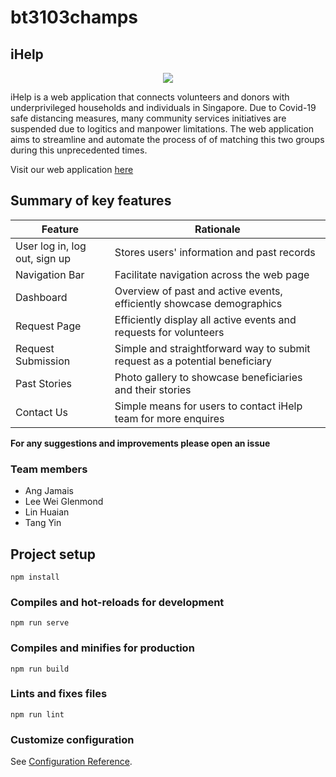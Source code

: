 # bt3103champs

## iHelp
<p align="center">
  <img src="https://user-images.githubusercontent.com/50550240/99210865-e2cb8880-2801-11eb-957e-63ddc118cdf6.png"/>
</p>

iHelp is a web application that connects volunteers and donors with underprivileged households and individuals in Singapore. Due to Covid-19 safe distancing measures, many community services initiatives are suspended due to logitics and manpower limitations. The web application aims to streamline and automate the process of of matching this two groups during this unprecedented times. 

Visit our web application [here](https://bt3103-e1798.web.app) 

## Summary of key features 

| Feature  | Rationale |
| ------------- | ------------- |
| User log in, log out, sign up  | Stores users' information and past records |
| Navigation Bar | Facilitate navigation across the web page |
| Dashboard | Overview of past and active events, efficiently showcase demographics |
| Request Page  | Efficiently display all active events and requests for volunteers |
| Request Submission  | Simple and straightforward way to submit request as a potential beneficiary |
| Past Stories | Photo gallery to showcase beneficiaries and their stories |
| Contact Us  | Simple means for users to contact iHelp team for more enquires |

**For any suggestions and improvements please open an issue**

### Team members
- Ang Jamais
- Lee Wei Glenmond
- Lin Huaian
- Tang Yin

## Project setup
```
npm install
```

### Compiles and hot-reloads for development
```
npm run serve
```

### Compiles and minifies for production
```
npm run build
```

### Lints and fixes files
```
npm run lint
```

### Customize configuration
See [Configuration Reference](https://cli.vuejs.org/config/).
